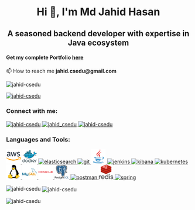 <h1 align="center">Hi 👋, I'm Md Jahid Hasan</h1>
<h2 align="center">A seasoned backend developer with expertise in Java ecosystem</h2>
<h4>Get my complete Portfolio <a href="https://jahid-csedu.github.io/">here</a></h4>
<p>📫 How to reach me <b>jahid.csedu@gmail.com</b></p>
<p align="left"><img src="https://komarev.com/ghpvc/?username=jahid-csedu&label=Profile%20views&color=0e75b6&style=flat" alt="jahid-csedu" /></p>
<p align="left">
    <a href="https://github.com/ryo-ma/github-profile-trophy"><img src="https://github-profile-trophy.vercel.app/?username=jahid-csedu" alt="jahid-csedu" /></a>
</p>
<h3 align="left">Connect with me:</h3>
<p align="left">
    <a href="https://linkedin.com/in/jahid-csedu" target="blank">
        <img align="center" src="https://raw.githubusercontent.com/rahuldkjain/github-profile-readme-generator/master/src/images/icons/Social/linked-in-alt.svg" alt="jahid-csedu" height="30" width="40" />
    </a>
    <a href="https://www.hackerrank.com/jahid_csedu" target="blank">
        <img align="center" src="https://raw.githubusercontent.com/rahuldkjain/github-profile-readme-generator/master/src/images/icons/Social/hackerrank.svg" alt="jahid_csedu" height="30" width="40" />
    </a>
    <a href="https://www.leetcode.com/jahid-csedu" target="blank">
        <img align="center" src="https://raw.githubusercontent.com/rahuldkjain/github-profile-readme-generator/master/src/images/icons/Social/leet-code.svg" alt="jahid-csedu" height="30" width="40" />
    </a>
</p>
<h3 align="left">Languages and Tools:</h3>
<p align="left">
    <a href="https://aws.amazon.com" target="_blank" rel="noreferrer">
        <img src="https://raw.githubusercontent.com/devicons/devicon/master/icons/amazonwebservices/amazonwebservices-original-wordmark.svg" alt="aws" width="40" height="40" />
    </a>
    <a href="https://www.docker.com/" target="_blank" rel="noreferrer"> <img src="https://raw.githubusercontent.com/devicons/devicon/master/icons/docker/docker-original-wordmark.svg" alt="docker" width="40" height="40" /> </a>
    <a href="https://www.elastic.co" target="_blank" rel="noreferrer"> <img src="https://www.vectorlogo.zone/logos/elastic/elastic-icon.svg" alt="elasticsearch" width="40" height="40" /> </a>
    <a href="https://git-scm.com/" target="_blank" rel="noreferrer"> <img src="https://www.vectorlogo.zone/logos/git-scm/git-scm-icon.svg" alt="git" width="40" height="40" /> </a>
    <a href="https://www.java.com" target="_blank" rel="noreferrer"> <img src="https://raw.githubusercontent.com/devicons/devicon/master/icons/java/java-original.svg" alt="java" width="40" height="40" /> </a>
    <a href="https://www.jenkins.io" target="_blank" rel="noreferrer"> <img src="https://www.vectorlogo.zone/logos/jenkins/jenkins-icon.svg" alt="jenkins" width="40" height="40" /> </a>
    <a href="https://www.elastic.co/kibana" target="_blank" rel="noreferrer"> <img src="https://www.vectorlogo.zone/logos/elasticco_kibana/elasticco_kibana-icon.svg" alt="kibana" width="40" height="40" /> </a>
    <a href="https://kubernetes.io" target="_blank" rel="noreferrer"> <img src="https://www.vectorlogo.zone/logos/kubernetes/kubernetes-icon.svg" alt="kubernetes" width="40" height="40" /> </a>
    <a href="https://www.linux.org/" target="_blank" rel="noreferrer"> <img src="https://raw.githubusercontent.com/devicons/devicon/master/icons/linux/linux-original.svg" alt="linux" width="40" height="40" /> </a>
    <a href="https://www.mysql.com/" target="_blank" rel="noreferrer"> <img src="https://raw.githubusercontent.com/devicons/devicon/master/icons/mysql/mysql-original-wordmark.svg" alt="mysql" width="40" height="40" /> </a>
    <a href="https://www.oracle.com/" target="_blank" rel="noreferrer"> <img src="https://raw.githubusercontent.com/devicons/devicon/master/icons/oracle/oracle-original.svg" alt="oracle" width="40" height="40" /> </a>
    <a href="https://www.postgresql.org" target="_blank" rel="noreferrer">
        <img src="https://raw.githubusercontent.com/devicons/devicon/master/icons/postgresql/postgresql-original-wordmark.svg" alt="postgresql" width="40" height="40" />
    </a>
    <a href="https://postman.com" target="_blank" rel="noreferrer"> <img src="https://www.vectorlogo.zone/logos/getpostman/getpostman-icon.svg" alt="postman" width="40" height="40" /> </a>
    <a href="https://redis.io" target="_blank" rel="noreferrer"> <img src="https://raw.githubusercontent.com/devicons/devicon/master/icons/redis/redis-original-wordmark.svg" alt="redis" width="40" height="40" /> </a>
    <a href="https://spring.io/" target="_blank" rel="noreferrer"> <img src="https://www.vectorlogo.zone/logos/springio/springio-icon.svg" alt="spring" width="40" height="40" /> </a>
</p>
<p><img align="left" src="https://github-readme-stats.vercel.app/api/top-langs?username=jahid-csedu&show_icons=true&locale=en&layout=compact" alt="jahid-csedu" /></p>
<p>&nbsp;<img align="center" src="https://github-readme-stats.vercel.app/api?username=jahid-csedu&show_icons=true&locale=en" alt="jahid-csedu" /></p>
<p><img align="center" src="https://github-readme-streak-stats.herokuapp.com/?user=jahid-csedu&" alt="jahid-csedu" /></p>
